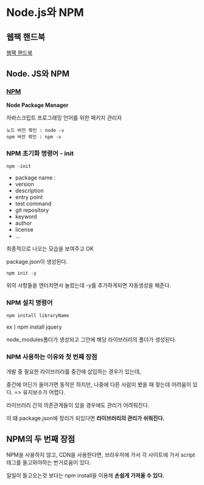 # Node.js와 NPM

## 웹팩 핸드북

[웹팩 핸드북](https://joshua1988.github.io/webpack-guide/guide.html)



## Node. JS와 NPM

### [NPM](https://www.npmjs.com/)

**Node Package Manager**

자바스크립트 프로그래밍 언어를 위한 패키지 관리자

```shell
노드 버전 확인 : node -v
npm 버전 확인 : npm -v
```



### NPM 초기화 명령어 - init

```shell
npm -init
```

* package name : 
* version
* description
* entry point
* test command
* git repository
* keyword
* author
* license
* ...

최종적으로 나오는 모습을 보여주고 OK

package.json이 생성된다.

```shell
npm init -y
```

위의 사항들을 엔터치면서 눌렀는데 -y를 추가하게되면 자동생성을 해준다.



### NPM 설치 명령어

```shell
npm install libraryName
```

ex ) npm install jquery

node_modules폴더가 생성되고 그안에 해당 라이브러리의 폴더가 생성된다.



### NPM 사용하는 이유와 첫 번째 장점

개발 중 필요한 라이브러리를 중간에 삽입하는 경우가 있는데,

중간에 어딘가 들어가면 동작은 하지만, 나중에 다른 사람이 봤을 때 찾는데 어려움이 있다. => 유지보수가 어렵다.

라이브러리 간의 의존관계들이 있을 경우에도 관리가 어려워진다.

이 떄 package.json에 정리가 되있다면 **라이브러리의 관리가 쉬워진다.**



## NPM의 두 번째 장점

NPM을 사용하지 않고, CDN을 사용한다면, 브라우저에 가서 각 사이트에 가서 script태그를 들고와야하는 번거로움이 있다.

일일이 들고오는것 보다는 npm install을 이용해 **손쉽게 가져올 수 있다.**